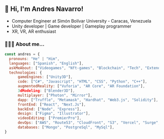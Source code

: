 <h2> 👋 Hi, I'm Andres Navarro!</h2>

- Computer Engineer at Simón Bolívar University - Caracas, Venezuela
- Unity developer | Game developer | Gameplay programmer 
- XR, VR, AR enthusiast

### 👨🏻‍💻 About me...  

```javascript
const andres = {
  pronouns: "He" | "Him",
  languages: ["Spanish", "English"],
  askMeAbout: ["Videogames", "Nft-games", "Blockchain", "Tech", "Extended Reality", "Play-to-Earn", "Soccer", "Hiking", "Books"],
  technologies: {
      gameEngines: ["Unity3D"],
      code: ["C#", "Javascript", "HTML", "CSS", "Python", "C++"],
      augmentedReality: ["Vuforia", "AR Core", "AR Foundation"],
      3dModeling: ["Blender3D"],
      multiplayer: ["Photon", "Mirror"],
      dapp: ["Truffle", "Metamask", "Hardhat", "Web3.js", "Solidity"],
      frontEnd: ["React", "Next.Js"],
      backEnd: ["Node", "Express"],
      design: ["Figma", "Illustrator"],
      videoEditing: ["PremierPro"],
      devOps: ["AWS", "Route53", "CloudFront", "S3", "Vercel", "Surge", "Heroku"],
      databases: ["Mongo", "PostgreSql", "MySql"],
}
```
